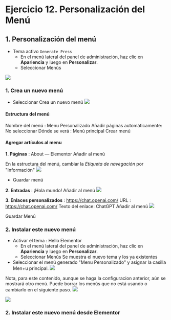 # Ejercicio 12. Personalización del Menú

## 1. Personalización del menú
- Tema activo `Generate Press`
  - En el menú lateral del panel de administración, haz clic en **Apariencia** y luego en **Personalizar**.
  - Seleccionar Menús

![](https://i.imgur.com/lP3eSoz.png)

### 1. Crea un nuevo menú
- Seleccionar Crea un nuevo menú
![](https://i.imgur.com/XEXk3G9.png)

#### Estructura del menú 
Nombre del menú  : Menu Personalizado
Añadir páginas automáticamente: No seleccionar
Dónde se verá : Menú principal
Crear menú

#### Agregar artículos al menu

**1. Páginas** : About — Elementor
Añadir al menú

En la estructura del menú, cambiar la *Etiqueta de navegación* por "Información"
![](https://i.imgur.com/X6inrjz.png)

- Guardar menú

**2. Entradas** : ¡Hola mundo!
Añadir al menú
![](https://i.imgur.com/QbI0eiO.png)

**3. Enlaces personalizados** : https://chat.openai.com/
URL : https://chat.openai.com/
Texto del enlace:  ChatGPT
Añadir al menú
![](https://i.imgur.com/ODmz7lo.png)


Guardar Menú

### 2. Instalar este nuevo menú
- Activar el tema : Hello Elementor
  - En el menú lateral del panel de administración, haz clic en **Apariencia** y luego en **Personalizar**.
  - Seleccionar Menús
Se muestra el nuevo tema y los ya existentes
- Seleccionar el menú generado  "Menu Personalizado" y asignar la casilla Men+u principal.
![](https://i.imgur.com/21SQs7G.png)

Nota, para este contenido, aunque se haga la configuracion anterior, aún se mostrará otro menú. Puede borrar los menús que no está usando o cambiarlo en el siguiente paso.
![](https://i.imgur.com/MzLVRf9.png)

![](https://i.imgur.com/8RQ1CEG.png)

### 2. Instalar este nuevo menú desde Elementor



<!--stackedit_data:
eyJoaXN0b3J5IjpbOTY4NTQ0MzYyLDMwOTU0MzcwNywtODM0Mz
Q4MDk5LDUyMjczODYxMiwxNTEwODkyMzQ5XX0=
-->